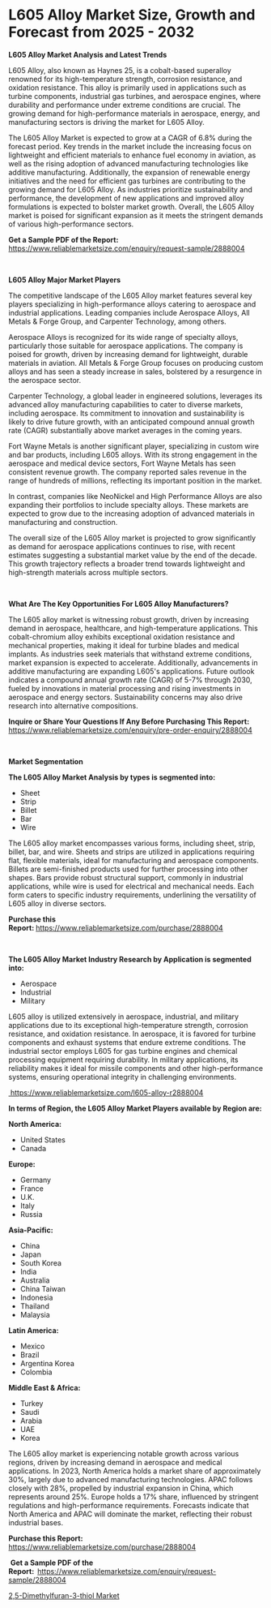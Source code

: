 <p><h1>L605 Alloy Market Size, Growth and Forecast from 2025 - 2032</h1></p><p><strong>L605 Alloy Market Analysis and Latest Trends</strong></p>
<p><p>L605 Alloy, also known as Haynes 25, is a cobalt-based superalloy renowned for its high-temperature strength, corrosion resistance, and oxidation resistance. This alloy is primarily used in applications such as turbine components, industrial gas turbines, and aerospace engines, where durability and performance under extreme conditions are crucial. The growing demand for high-performance materials in aerospace, energy, and manufacturing sectors is driving the market for L605 Alloy.</p><p>The L605 Alloy Market is expected to grow at a CAGR of 6.8% during the forecast period. Key trends in the market include the increasing focus on lightweight and efficient materials to enhance fuel economy in aviation, as well as the rising adoption of advanced manufacturing technologies like additive manufacturing. Additionally, the expansion of renewable energy initiatives and the need for efficient gas turbines are contributing to the growing demand for L605 Alloy. As industries prioritize sustainability and performance, the development of new applications and improved alloy formulations is expected to bolster market growth. Overall, the L605 Alloy market is poised for significant expansion as it meets the stringent demands of various high-performance sectors.</p></p>
<p><strong>Get a Sample PDF of the Report:&nbsp;</strong> <a href="https://www.reliablemarketsize.com/enquiry/request-sample/2888004?utm_campaign=2996&utm_medium=2&utm_source=Github&utm_content=ia&utm_term=14032025&utm_id=l605-alloy">https://www.reliablemarketsize.com/enquiry/request-sample/2888004</a></p>
<p>&nbsp;</p>
<p><strong>L605 Alloy Major Market Players</strong></p>
<p><p>The competitive landscape of the L605 Alloy market features several key players specializing in high-performance alloys catering to aerospace and industrial applications. Leading companies include Aerospace Alloys, All Metals & Forge Group, and Carpenter Technology, among others.</p><p>Aerospace Alloys is recognized for its wide range of specialty alloys, particularly those suitable for aerospace applications. The company is poised for growth, driven by increasing demand for lightweight, durable materials in aviation. All Metals & Forge Group focuses on producing custom alloys and has seen a steady increase in sales, bolstered by a resurgence in the aerospace sector.</p><p>Carpenter Technology, a global leader in engineered solutions, leverages its advanced alloy manufacturing capabilities to cater to diverse markets, including aerospace. Its commitment to innovation and sustainability is likely to drive future growth, with an anticipated compound annual growth rate (CAGR) substantially above market averages in the coming years.</p><p>Fort Wayne Metals is another significant player, specializing in custom wire and bar products, including L605 alloys. With its strong engagement in the aerospace and medical device sectors, Fort Wayne Metals has seen consistent revenue growth. The company reported sales revenue in the range of hundreds of millions, reflecting its important position in the market.</p><p>In contrast, companies like NeoNickel and High Performance Alloys are also expanding their portfolios to include specialty alloys. These markets are expected to grow due to the increasing adoption of advanced materials in manufacturing and construction.</p><p>The overall size of the L605 Alloy market is projected to grow significantly as demand for aerospace applications continues to rise, with recent estimates suggesting a substantial market value by the end of the decade. This growth trajectory reflects a broader trend towards lightweight and high-strength materials across multiple sectors.</p></p>
<p>&nbsp;</p>
<p><strong>What Are The Key Opportunities For L605 Alloy Manufacturers?</strong></p>
<p><p>The L605 alloy market is witnessing robust growth, driven by increasing demand in aerospace, healthcare, and high-temperature applications. This cobalt-chromium alloy exhibits exceptional oxidation resistance and mechanical properties, making it ideal for turbine blades and medical implants. As industries seek materials that withstand extreme conditions, market expansion is expected to accelerate. Additionally, advancements in additive manufacturing are expanding L605's applications. Future outlook indicates a compound annual growth rate (CAGR) of 5-7% through 2030, fueled by innovations in material processing and rising investments in aerospace and energy sectors. Sustainability concerns may also drive research into alternative compositions.</p></p>
<p><strong>Inquire or Share Your Questions If Any Before Purchasing This Report:</strong> <a href="https://www.reliablemarketsize.com/enquiry/pre-order-enquiry/2888004?utm_campaign=2996&utm_medium=2&utm_source=Github&utm_content=ia&utm_term=14032025&utm_id=l605-alloy">https://www.reliablemarketsize.com/enquiry/pre-order-enquiry/2888004</a></p>
<p>&nbsp;</p>
<p><strong>Market Segmentation</strong></p>
<p><strong>The L605 Alloy Market Analysis by types is segmented into:</strong></p>
<p><ul><li>Sheet</li><li>Strip</li><li>Billet</li><li>Bar</li><li>Wire</li></ul></p>
<p><p>The L605 alloy market encompasses various forms, including sheet, strip, billet, bar, and wire. Sheets and strips are utilized in applications requiring flat, flexible materials, ideal for manufacturing and aerospace components. Billets are semi-finished products used for further processing into other shapes. Bars provide robust structural support, commonly in industrial applications, while wire is used for electrical and mechanical needs. Each form caters to specific industry requirements, underlining the versatility of L605 alloy in diverse sectors.</p></p>
<p><strong>Purchase this Report:&nbsp;</strong><a href="https://www.reliablemarketsize.com/purchase/2888004?utm_campaign=2996&utm_medium=2&utm_source=Github&utm_content=ia&utm_term=14032025&utm_id=l605-alloy">https://www.reliablemarketsize.com/purchase/2888004</a></p>
<p>&nbsp;</p>
<p><strong>The L605 Alloy Market Industry Research by Application is segmented into:</strong></p>
<p><ul><li>Aerospace</li><li>Industrial</li><li>Military</li></ul></p>
<p><p>L605 alloy is utilized extensively in aerospace, industrial, and military applications due to its exceptional high-temperature strength, corrosion resistance, and oxidation resistance. In aerospace, it is favored for turbine components and exhaust systems that endure extreme conditions. The industrial sector employs L605 for gas turbine engines and chemical processing equipment requiring durability. In military applications, its reliability makes it ideal for missile components and other high-performance systems, ensuring operational integrity in challenging environments.</p></p>
<p><a href="https://www.reliablemarketsize.com/l605-alloy-r2888004?utm_campaign=2996&utm_medium=2&utm_source=Github&utm_content=ia&utm_term=14032025&utm_id=l605-alloy">&nbsp;https://www.reliablemarketsize.com/l605-alloy-r2888004</a></p>
<p><strong>In terms of Region, the L605 Alloy Market Players available by Region are:</strong></p>
<p>
    <p> <strong> North America: </strong>
        <ul>
            <li>United States</li>
            <li>Canada</li>
        </ul>
        </p> 
    <p> <strong> Europe: </strong>
        <ul>
            <li>Germany</li>
            <li>France</li>
            <li>U.K.</li>
            <li>Italy</li>
            <li>Russia</li>
        </ul>
        </p> 
    <p> <strong> Asia-Pacific: </strong>
        <ul>
            <li>China</li>
            <li>Japan</li>
            <li>South Korea</li>
            <li>India</li>
            <li>Australia</li>
            <li>China Taiwan</li>
            <li>Indonesia</li>
            <li>Thailand</li>
            <li>Malaysia</li>
        </ul>
        </p> 
    <p> <strong> Latin America: </strong>
        <ul>
            <li>Mexico</li>
            <li>Brazil</li>
            <li>Argentina Korea</li>
            <li>Colombia</li>
        </ul>
        </p> 
    <p> <strong> Middle East & Africa: </strong>
        <ul>
            <li>Turkey</li>
            <li>Saudi</li>
            <li>Arabia</li>
            <li>UAE</li>
            <li>Korea</li>
        </ul>
    </p>
    </p>
<p><p>The L605 alloy market is experiencing notable growth across various regions, driven by increasing demand in aerospace and medical applications. In 2023, North America holds a market share of approximately 30%, largely due to advanced manufacturing technologies. APAC follows closely with 28%, propelled by industrial expansion in China, which represents around 25%. Europe holds a 17% share, influenced by stringent regulations and high-performance requirements. Forecasts indicate that North America and APAC will dominate the market, reflecting their robust industrial bases.</p></p>
<p><strong>Purchase this Report: </strong><a href="https://www.reliablemarketsize.com/purchase/2888004?utm_campaign=2996&utm_medium=2&utm_source=Github&utm_content=ia&utm_term=14032025&utm_id=l605-alloy">https://www.reliablemarketsize.com/purchase/2888004</a></p>
<p>&nbsp;<strong>Get a Sample PDF of the Report:&nbsp;&nbsp;</strong><a href="https://www.reliablemarketsize.com/enquiry/request-sample/2888004?utm_campaign=2996&utm_medium=2&utm_source=Github&utm_content=ia&utm_term=14032025&utm_id=l605-alloy">https://www.reliablemarketsize.com/enquiry/request-sample/2888004</a></p>
<p><strong></strong></p>
<p><p><a href="https://github.com/sapsaidamary/Market-Research-Report-List-1/blob/main/25-dimethylfuran-3-thiol-market.md?utm_campaign=2996&utm_medium=2&utm_source=Github&utm_content=ia&utm_term=14032025&utm_id=l605-alloy">2,5-Dimethylfuran-3-thiol Market</a></p></p>